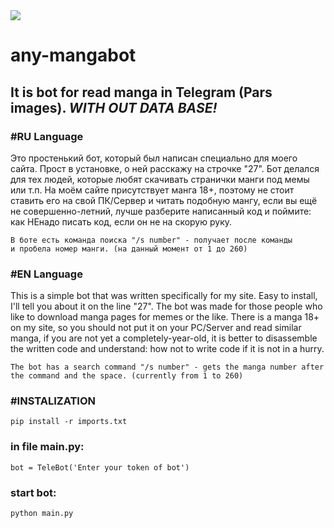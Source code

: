 <img src="https://any-more.ru/mang.svg">

<h1>any-mangabot</h1>
<h2><b>It is bot for read manga in Telegram (Pars images). <i>WITH OUT DATA BASE!</i></b></h2>

<h3>#RU Language</h3><p>
Это простенький бот, который был написан специально для моего сайта. 
Прост в установке, о ней расскажу на строчке "27".
Бот делался для тех людей, которые любят скачивать странички манги под мемы или т.п.
На моём сайте присутствует манга 18+, поэтому не стоит ставить его на свой ПК/Сервер и читать подобную мангу, 
если вы ещё не совершенно-летний, 
лучше разберите написанный код и поймите: как НЕнадо писать код, если он не на скорую руку.</p>

<code>В боте есть команда поиска "/s number" - получает после команды и пробела номер манги.  (на данный момент от 1 до 260)</code>



<h3>#EN Language</h3>
<p>
This is a simple bot that was written specifically for my site. 
Easy to install, I'll tell you about it on the line "27".
The bot was made for those people who like to download manga pages for memes or the like.
There is a manga 18+ on my site, so you should not put it on your PC/Server and read similar manga,
if you are not yet a completely-year-old,
it is better to disassemble the written code and understand: how not to write code if it is not in a hurry.
</p>
<code>The bot has a search command "/s number" - gets the manga number after the command and the space. (currently from 1 to 260)</code>

<h3>#INSTALIZATION</h3>
<code>pip install -r imports.txt</code>

<h3>in file main.py:</h3>
  <code>bot = TeleBot('Enter your token of bot')</code>

<h3>start bot:</h3>
  <code>python main.py</code>

